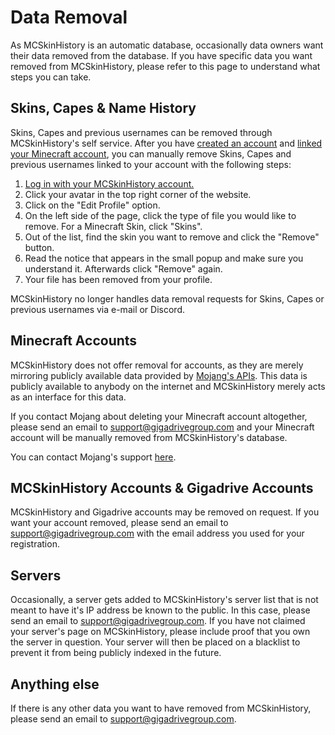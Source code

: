 # Data Removal

As MCSkinHistory is an automatic database, occasionally data owners want their data removed from the database. If you have specific data you want removed from MCSkinHistory, please refer to this page to understand what steps you can take.

## Skins, Capes & Name History

Skins, Capes and previous usernames can be removed through MCSkinHistory's self service. After you have [created an account](/help/getting-started/registration) and [linked your Minecraft account](/help/getting-started/linking-your-minecraft-account), you can manually remove Skins, Capes and previous usernames linked to your account with the following steps:

1. [Log in with your MCSkinHistory account.](/login)
2. Click your avatar in the top right corner of the website.
3. Click on the "Edit Profile" option.
4. On the left side of the page, click the type of file you would like to remove. For a Minecraft Skin, click "Skins".
5. Out of the list, find the skin you want to remove and click the "Remove" button.
6. Read the notice that appears in the small popup and make sure you understand it. Afterwards click "Remove" again.
7. Your file has been removed from your profile.

MCSkinHistory no longer handles data removal requests for Skins, Capes or previous usernames via e-mail or Discord.

## Minecraft Accounts

MCSkinHistory does not offer removal for accounts, as they are merely mirroring publicly available data provided by [Mojang's APIs](https://wiki.vg/Mojang_API). This data is publicly available to anybody on the internet and MCSkinHistory merely acts as an interface for this data.

If you contact Mojang about deleting your Minecraft account altogether, please send an email to [support@gigadrivegroup.com](mailto:support@gigadrivegroup.com) and your Minecraft account will be manually removed from MCSkinHistory's database.

You can contact Mojang's support [here](https://help.minecraft.net/hc/requests/new).

## MCSkinHistory Accounts & Gigadrive Accounts

MCSkinHistory and Gigadrive accounts may be removed on request. If you want your account removed, please send an email to [support@gigadrivegroup.com](mailto:support@gigadrivegroup.com) with the email address you used for your registration.

## Servers

Occasionally, a server gets added to MCSkinHistory's server list that is not meant to have it's IP address be known to the public. In this case, please send an email to [support@gigadrivegroup.com](mailto:support@gigadrivegroup.com). If you have not claimed your server's page on MCSkinHistory, please include proof that you own the server in question. Your server will then be placed on a blacklist to prevent it from being publicly indexed in the future.

## Anything else

If there is any other data you want to have removed from MCSkinHistory, please send an email to [support@gigadrivegroup.com](mailto:support@gigadrivegroup.com).
